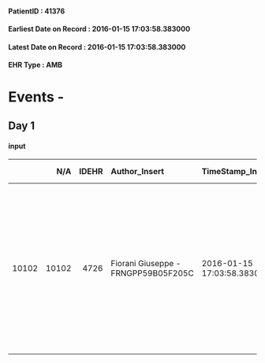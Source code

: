 
#### PatientID : 41376
#### Earliest Date on Record : 2016-01-15 17:03:58.383000
#### Latest Date on Record : 2016-01-15 17:03:58.383000
#### EHR Type : AMB

# Events - 

## Day 1

#### input
|       |    N/A |   IDEHR | Author_Insert                       | TimeStamp_Insert           | EHRType   |   PatientID |   IDDigitalSignDocument | persone_vicine   |   Unnamed: 0_x.1 |   IDANAMNESI_SOCIALE | Patient   | FamigliaAltro   | Paziente_T   | FamigliaAltro_T   |   Non_Rilevabile_x.1 | Note_Non_Rilevabile_x.1   | opt_Problemi   | Note_I                                                                                                                                                                                                                                                                                                  | chk_contr_sintomi   | opt_paziente_a   | opt_famiglia_a   | opt_adeguatezza   | opt_paziente_solo   | ds_note_con                                                                                                                                                        | opt_presente_assente   | Presenza_minori   | Caregiver_principale   | opt_capacita         | opt_necessario   | opt_presente   | opt_risorse_ec   | opt_paziente_psi   | opt_esenzione   | opt_inv_civile   |   ds_codice_es | Needs     | Domestic partnership         | Fragility                    | opt_disponibilita_f   | opt_indennita_acc   | opt_legge   | opt_famiglia_psi   | opt_disponibilit_paz   |
|------:|-------:|--------:|:------------------------------------|:---------------------------|:----------|------------:|------------------------:|:-----------------|-----------------:|---------------------:|:----------|:----------------|:-------------|:------------------|---------------------:|:--------------------------|:---------------|:--------------------------------------------------------------------------------------------------------------------------------------------------------------------------------------------------------------------------------------------------------------------------------------------------------|:--------------------|:-----------------|:-----------------|:------------------|:--------------------|:-------------------------------------------------------------------------------------------------------------------------------------------------------------------|:-----------------------|:------------------|:-----------------------|:---------------------|:-----------------|:---------------|:-----------------|:-------------------|:----------------|:-----------------|---------------:|:----------|:-----------------------------|:-----------------------------|:----------------------|:--------------------|:------------|:-------------------|:-----------------------|
| 10102 |  10102 |    4726 | Fiorani Giuseppe - FRNGPP59B05F205C | 2016-01-15 17:03:58.383000 | AMB       |       41376 |                  245237 | N/A              |             2278 |                 1527 | Si#1      | Si#1            | No#0         | Si#1              |                    0 | NR                        | No#0           | Familiari assolutamente preparati alla terminalit√† e congruenti ad un percorso di sole cure palliative.La pz a sua volta √® informata della diagnosi e dell'aggravamento;ha scarsa cognizione del recentissimo ictus ischemico,che le ha condizionato il ricovero ospedaliero,con emisindrome sinistra | controllo sintomi#0 | Indefinite#2     | Congruenti#1     | Si#1              | No#0                | Vive con il marito Giorgio di aa 53,di professione libero professionista e la figlia unica Valentina di aa 23,prossima a laurearsi in scienza delle comunicazioni. | Presente#1             | No#0              | Il marito              | Non incrementabile#2 | No#0             | No#0           | Adeguate#1       | No#0               | Si#1            | Si#1             |             48 | Clinici#0 | Coniuge/Convivente#0;Figli#2 | sovraccarico assistenziale#4 | No#0                  | No#0                | No#0        | No#0               | No#0                   |


